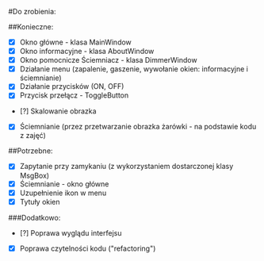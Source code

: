 ﻿#Do zrobienia:

##Konieczne:

 - [x] Okno główne - klasa MainWindow
 - [x] Okno informacyjne - klasa AboutWindow
 - [x] Okno pomocnicze Ściemniacz - klasa DimmerWindow
 - [x] Działanie menu (zapalenie, gaszenie, wywołanie okien: informacyjne i ściemnianie)
 - [x] Działanie przycisków (ON, OFF)
 - [x] Przycisk przełącz - ToggleButton
 - [?] Skalowanie obrazka
 - [x] Ściemnianie (przez przetwarzanie obrazka żarówki - na podstawie kodu z zajęć)

##Potrzebne:
 - [x] Zapytanie przy zamykaniu (z wykorzystaniem dostarczonej klasy MsgBox)
 - [x] Ściemnianie - okno główne
 - [x] Uzupełnienie ikon w menu
 - [x] Tytuły okien

###Dodatkowo:
 - [?] Poprawa wyglądu interfejsu
 - [x] Poprawa czytelności kodu ("refactoring")

